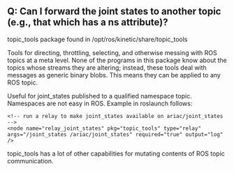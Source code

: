 ## <a name="Q:_Can_I_forward_the_joint_states_to_another_topic_(e.g.,_that_which_has_a_ns_attribute)"></a>Q: Can I forward the joint states to another topic (e.g., that which has a ns attribute)?


topic_tools package found in /opt/ros/kinetic/share/topic_tools





Tools for directing, throttling, selecting, and otherwise messing with ROS topics at a meta level. None of the programs in this package know about the topics whose streams they are altering; instead, these tools deal with messages as generic binary blobs. This means they can be applied to any ROS topic.


Useful for joint_states published to a qualified namespace topic. Namespaces are not easy in ROS. Example in roslaunch follows:


	<!-- run a relay to make joint_states available on ariac/joint_states --> 
	<node name="relay_joint_states" pkg="topic_tools" type="relay" args="/joint_states /ariac/joint_states" required="true" output="log" /> 

topic_tools has a lot of other capabilities for mutating contents of ROS topic communication.
